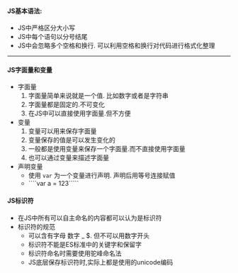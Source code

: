 #### JS基本语法:
- JS中严格区分大小写
- JS中每个语句以分号结尾
- JS中会忽略多个空格和换行. 可以利用空格和换行对代码进行格式化整理

----------

#### JS字面量和变量
- 字面量
	1. 字面量简单来说就是一个值. 比如数字或者是字符串
	2. 字面量都是固定的.不可变化
	3. 在JS中可以直接使用字面量.但不方便
- 变量
	1. 变量可以用来保存字面量
	2. 变量保存的值是可以发生变化的
	3. 一般都是使用变量来保存一个字面量.而不直接使用字面量
	4. 也可以通过变量来描述字面量
- 声明变量
	- 使用 ````var```` 为一个变量进行声明. 声明后用等号连接赋值
	- ````var a = 123`````  

#### JS标识符
- 在JS中所有可以自主命名的内容都可以认为是标识符
- 标识符的规范
	- 可以含有字母 数字 _ $. 但不可以用数字开头
	- 标识符不能是ES标准中的关键字和保留字
	- 标识符命名时需要使用驼峰命名法
	- JS底层保存标识符时,实际上都是使用的unicode编码